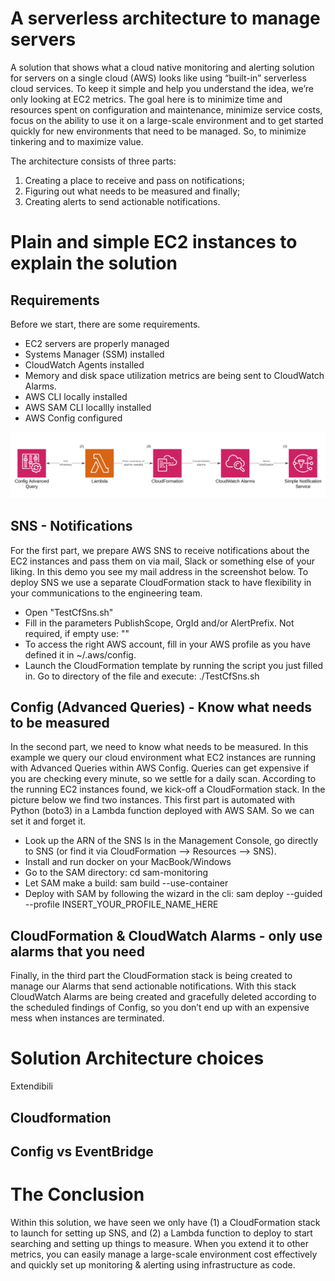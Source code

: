# A serverless architecture to manage servers

A solution that shows what a cloud native monitoring and alerting solution for servers on a single cloud (AWS) looks like using “built-in” serverless cloud services. To keep it simple and help you understand the idea, we’re only looking at EC2 metrics. The goal here is to minimize time and resources spent on configuration and maintenance, minimize service costs, focus on the ability to use it on a large-scale environment and to get started quickly for new environments that need to be managed. So, to minimize tinkering and to maximize value.

The architecture consists of three parts: 
1.	Creating a place to receive and pass on notifications;
2.	Figuring out what needs to be measured and finally;
3.	Creating alerts to send actionable notifications. 


# Plain and simple EC2 instances to explain the solution

## Requirements
Before we start, there are some requirements. 
- EC2 servers are properly managed
- Systems Manager (SSM) installed
- CloudWatch Agents installed
- Memory and disk space utilization metrics are being sent to CloudWatch Alarms.
- AWS CLI locally installed
- AWS SAM CLI locallly installed
- AWS Config configured

![Alt text](./architecture.png?raw=true "Solution Architecture")

## SNS - Notifications
For the first part, we prepare AWS SNS to receive notifications about the EC2 instances and pass them on via mail, Slack or something else of your liking. In this demo you see my mail address in the screenshot below. To deploy SNS we use a separate CloudFormation stack to have flexibility in your communications to the engineering team.
 
- Open "TestCfSns.sh"
- Fill in the parameters PublishScope, OrgId and/or AlertPrefix. Not required, if empty use: ""
- To access the right AWS account, fill in your AWS profile as you have defined it in ~/.aws/config.
- Launch the CloudFormation template by running the script you just filled in. Go to directory of the file and execute: ./TestCfSns.sh

## Config (Advanced Queries) - Know what needs to be measured
In the second part, we need to know what needs to be measured. In this example we query our cloud environment what EC2 instances are running with Advanced Queries within AWS Config. Queries can get expensive if you are checking every minute, so we settle for a daily scan. According to the running EC2 instances found, we kick-off a CloudFormation stack. In the picture below we find two instances. This first part is automated with Python (boto3) in a Lambda function deployed with AWS SAM. So we can set it and forget it.

- Look up the ARN of the SNS ls in the Management Console, go directly to SNS (or find it via CloudFormation --> Resources --> SNS).
- Install and run docker on your MacBook/Windows
- Go to the SAM directory: cd sam-monitoring
- Let SAM make a build: sam build --use-container
- Deploy with SAM by following the wizard in the cli: sam deploy --guided --profile INSERT_YOUR_PROFILE_NAME_HERE

 
## CloudFormation & CloudWatch Alarms - only use alarms that you need
Finally, in the third part the CloudFormation stack is being created to manage our Alarms that send actionable notifications. With this stack CloudWatch Alarms are being created and gracefully deleted according to the scheduled findings of Config, so you don’t end up with an expensive mess when instances are terminated. 


# Solution Architecture choices

Extendibili

## Cloudformation


## Config vs EventBridge


# The Conclusion

Within this solution, we have seen we only have (1) a CloudFormation stack to launch for setting up SNS, and (2) a Lambda function to deploy to start searching and setting up things to measure. When you extend it to other metrics, you can easily manage a large-scale environment cost effectively and quickly set up monitoring & alerting using infrastructure as code.
